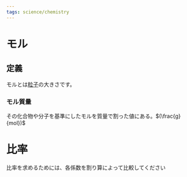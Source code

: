 ```yaml
---
tags: science/chemistry
---
```


# モル

## 定義

モルとは[粒子](20230515-%E3%80%8C%E5%8C%96%E5%AD%A6%E3%80%8D%E7%B2%92%E5%AD%90.md)の大きさです。

### モル質量

その化合物や分子を基準にしたモルを質量で割った値にある。$(\frac{g}{mol})$

# 比率

比率を求めるためには、各係数を割り算によって比較してください
